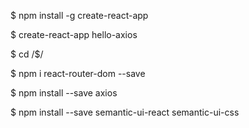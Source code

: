 $ npm install -g create-react-app


$ create-react-app hello-axios


$ cd /$/

$ npm i react-router-dom --save

$ npm install --save axios

$ npm install --save semantic-ui-react semantic-ui-css
